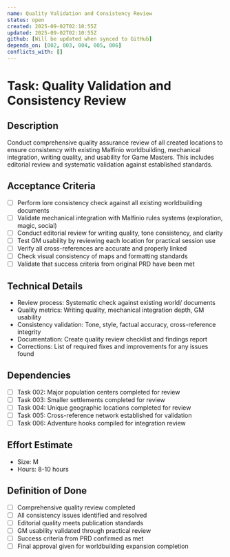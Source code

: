 ```yaml
---
name: Quality Validation and Consistency Review
status: open
created: 2025-09-02T02:10:55Z
updated: 2025-09-02T02:10:55Z
github: [Will be updated when synced to GitHub]
depends_on: [002, 003, 004, 005, 006]
conflicts_with: []
---
```


# Task: Quality Validation and Consistency Review

## Description
Conduct comprehensive quality assurance review of all created locations to ensure consistency with existing Malfinio worldbuilding, mechanical integration, writing quality, and usability for Game Masters. This includes editorial review and systematic validation against established standards.

## Acceptance Criteria
- [ ] Perform lore consistency check against all existing worldbuilding documents
- [ ] Validate mechanical integration with Malfinio rules systems (exploration, magic, social)
- [ ] Conduct editorial review for writing quality, tone consistency, and clarity
- [ ] Test GM usability by reviewing each location for practical session use
- [ ] Verify all cross-references are accurate and properly linked
- [ ] Check visual consistency of maps and formatting standards
- [ ] Validate that success criteria from original PRD have been met

## Technical Details
- Review process: Systematic check against existing world/ documents
- Quality metrics: Writing quality, mechanical integration depth, GM usability
- Consistency validation: Tone, style, factual accuracy, cross-reference integrity
- Documentation: Create quality review checklist and findings report
- Corrections: List of required fixes and improvements for any issues found

## Dependencies
- [ ] Task 002: Major population centers completed for review
- [ ] Task 003: Smaller settlements completed for review
- [ ] Task 004: Unique geographic locations completed for review
- [ ] Task 005: Cross-reference network established for validation
- [ ] Task 006: Adventure hooks compiled for integration review

## Effort Estimate
- Size: M
- Hours: 8-10 hours

## Definition of Done
- [ ] Comprehensive quality review completed
- [ ] All consistency issues identified and resolved
- [ ] Editorial quality meets publication standards
- [ ] GM usability validated through practical review
- [ ] Success criteria from PRD confirmed as met
- [ ] Final approval given for worldbuilding expansion completion